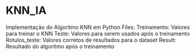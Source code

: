 # KNN_IA
Implementação do Algoritmo KNN em Python
Files:
Treinamento: Valores para treinar o KNN
Teste: Valores para serem usados após o treinamento
Rotulos_teste: Valores corretos de resultados para o dataset
Result: Resultado do algoritmo após o treinamento
